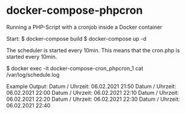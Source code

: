 # docker-compose-phpcron
Running a PHP-Script with a cronjob inside a Docker container

Start:
$ docker-compose build
$ docker-compose up -d

The scheduler is started every 10min. This means that the cron.php is started every 10min.

$  docker exec -it docker-compose-cron_phpcron_1 cat /var/log/schedule.log

Example Output:
Datum / Uhrzeit: 06.02.2021 21:50
Datum / Uhrzeit: 06.02.2021 22:00
Datum / Uhrzeit: 06.02.2021 22:10
Datum / Uhrzeit: 06.02.2021 22:20
Datum / Uhrzeit: 06.02.2021 22:30
Datum / Uhrzeit: 06.02.2021 22:40
